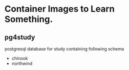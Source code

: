 # Container Images to Learn Something.

## pg4study 

postgresql database for study containing following schema

 - chinook
 - northwind


